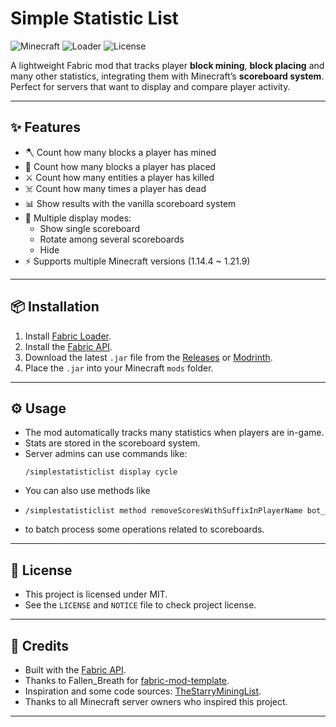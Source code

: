 # Simple Statistic List

![Minecraft](https://img.shields.io/badge/Minecraft-1.14.4--1.21.9-green)
![Loader](https://img.shields.io/badge/Loader-Fabric-blue)
![License](https://img.shields.io/badge/License-MIT-purple)

A lightweight Fabric mod that tracks player **block mining**, **block placing** and many other statistics, integrating them with Minecraft’s **scoreboard system**.  
Perfect for servers that want to display and compare player activity.

---

## ✨ Features
- 🪓 Count how many blocks a player has mined
- 🧱 Count how many blocks a player has placed
- ⚔️ Count how many entities a player has killed
- ☠️ Count how many times a player has dead
- 📊 Show results with the vanilla scoreboard system
- 🔄 Multiple display modes:
    - Show single scoreboard
    - Rotate among several scoreboards
    - Hide
- ⚡ Supports multiple Minecraft versions (1.14.4 ~ 1.21.9)

---

## 📦 Installation
1. Install [Fabric Loader](https://fabricmc.net/use/installer/).
2. Install the [Fabric API](https://modrinth.com/mod/fabric-api).
3. Download the latest `.jar` file from the [Releases](https://github.com/YOUR_NAME/Simple-Statistic-List/releases) or [Modrinth](https://modrinth.com/mod/simple-statistic-list/versions).
4. Place the `.jar` into your Minecraft `mods` folder.

---

## ⚙️ Usage
- The mod automatically tracks many statistics when players are in-game.
- Stats are stored in the scoreboard system.
- Server admins can use commands like:
  ```mcfunction
  /simplestatisticlist display cycle
  ```
- You can also use methods like
- ```mcfunction
  /simplestatisticlist method removeScoresWithSuffixInPlayerName bot_
  ```
- to batch process some operations related to scoreboards.
---

## 📜 License
- This project is licensed under MIT.
- See the `LICENSE` and `NOTICE` file to check project license.

---

## 🙌 Credits
- Built with the [Fabric API](https://modrinth.com/mod/fabric-api).
- Thanks to Fallen_Breath for [fabric-mod-template](https://github.com/Fallen-Breath/fabric-mod-template).
- Inspiration and some code sources: [TheStarryMiningList](https://github.com/crackun24/TheStarryMiningList).
- Thanks to all Minecraft server owners who inspired this project.

---
